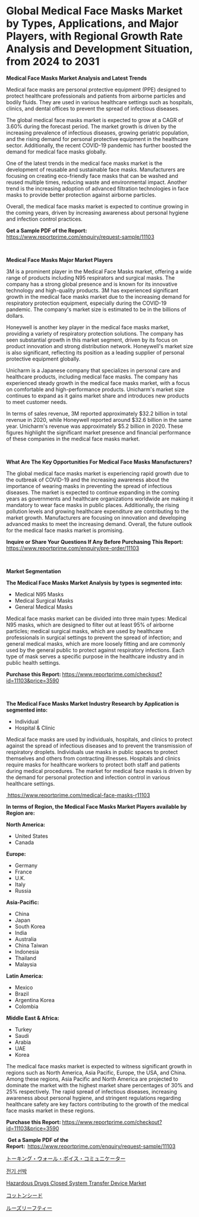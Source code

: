 <p><h1>Global Medical Face Masks Market by Types, Applications, and Major Players, with Regional Growth Rate Analysis and Development Situation, from 2024 to 2031</h1></p><p><strong>Medical Face Masks Market Analysis and Latest Trends</strong></p>
<p><p>Medical face masks are personal protective equipment (PPE) designed to protect healthcare professionals and patients from airborne particles and bodily fluids. They are used in various healthcare settings such as hospitals, clinics, and dental offices to prevent the spread of infectious diseases.</p><p>The global medical face masks market is expected to grow at a CAGR of 3.60% during the forecast period. The market growth is driven by the increasing prevalence of infectious diseases, growing geriatric population, and the rising demand for personal protective equipment in the healthcare sector. Additionally, the recent COVID-19 pandemic has further boosted the demand for medical face masks globally.</p><p>One of the latest trends in the medical face masks market is the development of reusable and sustainable face masks. Manufacturers are focusing on creating eco-friendly face masks that can be washed and reused multiple times, reducing waste and environmental impact. Another trend is the increasing adoption of advanced filtration technologies in face masks to provide better protection against airborne particles.</p><p>Overall, the medical face masks market is expected to continue growing in the coming years, driven by increasing awareness about personal hygiene and infection control practices.</p></p>
<p><strong>Get a Sample PDF of the Report:&nbsp;</strong> <a href="https://www.reportprime.com/enquiry/request-sample/11103">https://www.reportprime.com/enquiry/request-sample/11103</a></p>
<p>&nbsp;</p>
<p><strong>Medical Face Masks Major Market Players</strong></p>
<p><p>3M is a prominent player in the Medical Face Masks market, offering a wide range of products including N95 respirators and surgical masks. The company has a strong global presence and is known for its innovative technology and high-quality products. 3M has experienced significant growth in the medical face masks market due to the increasing demand for respiratory protection equipment, especially during the COVID-19 pandemic. The company's market size is estimated to be in the billions of dollars.</p><p>Honeywell is another key player in the medical face masks market, providing a variety of respiratory protection solutions. The company has seen substantial growth in this market segment, driven by its focus on product innovation and strong distribution network. Honeywell's market size is also significant, reflecting its position as a leading supplier of personal protective equipment globally.</p><p>Unicharm is a Japanese company that specializes in personal care and healthcare products, including medical face masks. The company has experienced steady growth in the medical face masks market, with a focus on comfortable and high-performance products. Unicharm's market size continues to expand as it gains market share and introduces new products to meet customer needs.</p><p>In terms of sales revenue, 3M reported approximately $32.2 billion in total revenue in 2020, while Honeywell reported around $32.6 billion in the same year. Unicharm's revenue was approximately $5.2 billion in 2020. These figures highlight the significant market presence and financial performance of these companies in the medical face masks market.</p></p>
<p>&nbsp;</p>
<p><strong>What Are The Key Opportunities For Medical Face Masks Manufacturers?</strong></p>
<p><p>The global medical face masks market is experiencing rapid growth due to the outbreak of COVID-19 and the increasing awareness about the importance of wearing masks in preventing the spread of infectious diseases. The market is expected to continue expanding in the coming years as governments and healthcare organizations worldwide are making it mandatory to wear face masks in public places. Additionally, the rising pollution levels and growing healthcare expenditure are contributing to the market growth. Manufacturers are focusing on innovation and developing advanced masks to meet the increasing demand. Overall, the future outlook for the medical face masks market is promising.</p></p>
<p><strong>Inquire or Share Your Questions If Any Before Purchasing This Report:</strong> <a href="https://www.reportprime.com/enquiry/pre-order/11103">https://www.reportprime.com/enquiry/pre-order/11103</a></p>
<p>&nbsp;</p>
<p><strong>Market Segmentation</strong></p>
<p><strong>The Medical Face Masks Market Analysis by types is segmented into:</strong></p>
<p><ul><li>Medical N95 Masks</li><li>Medical Surgical Masks</li><li>General Medical Masks</li></ul></p>
<p><p>Medical face masks market can be divided into three main types: Medical N95 masks, which are designed to filter out at least 95% of airborne particles; medical surgical masks, which are used by healthcare professionals in surgical settings to prevent the spread of infection; and general medical masks, which are more loosely fitting and are commonly used by the general public to protect against respiratory infections. Each type of mask serves a specific purpose in the healthcare industry and in public health settings.</p></p>
<p><strong>Purchase this Report:&nbsp;</strong><a href="https://www.reportprime.com/checkout?id=11103&price=3590">https://www.reportprime.com/checkout?id=11103&price=3590</a></p>
<p>&nbsp;</p>
<p><strong>The Medical Face Masks Market Industry Research by Application is segmented into:</strong></p>
<p><ul><li>Individual</li><li>Hospital & Clinic</li></ul></p>
<p><p>Medical face masks are used by individuals, hospitals, and clinics to protect against the spread of infectious diseases and to prevent the transmission of respiratory droplets. Individuals use masks in public spaces to protect themselves and others from contracting illnesses. Hospitals and clinics require masks for healthcare workers to protect both staff and patients during medical procedures. The market for medical face masks is driven by the demand for personal protection and infection control in various healthcare settings.</p></p>
<p><a href="https://www.reportprime.com/medical-face-masks-r11103">&nbsp;https://www.reportprime.com/medical-face-masks-r11103</a></p>
<p><strong>In terms of Region, the Medical Face Masks Market Players available by Region are:</strong></p>
<p>
    <p> <strong> North America: </strong>
        <ul>
            <li>United States</li>
            <li>Canada</li>
        </ul>
        </p> 
    <p> <strong> Europe: </strong>
        <ul>
            <li>Germany</li>
            <li>France</li>
            <li>U.K.</li>
            <li>Italy</li>
            <li>Russia</li>
        </ul>
        </p> 
    <p> <strong> Asia-Pacific: </strong>
        <ul>
            <li>China</li>
            <li>Japan</li>
            <li>South Korea</li>
            <li>India</li>
            <li>Australia</li>
            <li>China Taiwan</li>
            <li>Indonesia</li>
            <li>Thailand</li>
            <li>Malaysia</li>
        </ul>
        </p> 
    <p> <strong> Latin America: </strong>
        <ul>
            <li>Mexico</li>
            <li>Brazil</li>
            <li>Argentina Korea</li>
            <li>Colombia</li>
        </ul>
        </p> 
    <p> <strong> Middle East & Africa: </strong>
        <ul>
            <li>Turkey</li>
            <li>Saudi</li>
            <li>Arabia</li>
            <li>UAE</li>
            <li>Korea</li>
        </ul>
    </p>
    </p>
<p><p>The medical face masks market is expected to witness significant growth in regions such as North America, Asia Pacific, Europe, the USA, and China. Among these regions, Asia Pacific and North America are projected to dominate the market with the highest market share percentages of 30% and 25% respectively. The rapid spread of infectious diseases, increasing awareness about personal hygiene, and stringent regulations regarding healthcare safety are key factors contributing to the growth of the medical face masks market in these regions.</p></p>
<p><strong>Purchase this Report: </strong><a href="https://www.reportprime.com/checkout?id=11103&price=3590">https://www.reportprime.com/checkout?id=11103&price=3590</a></p>
<p>&nbsp;<strong>Get a Sample PDF of the Report:&nbsp;&nbsp;</strong><a href="https://www.reportprime.com/enquiry/request-sample/11103">https://www.reportprime.com/enquiry/request-sample/11103</a></p>
<p><strong></strong></p>
<p><p><a href="https://github.com/oafhukehf4709715/Market-Research-Report-List-1/blob/main/393431636127.md">トーキング・ウォール・ボイス・コミュニケーター</a></p><p><a href="https://medium.com/@leatharoan20231/%EC%A0%84%EA%B8%B0-%EC%88%98%EC%83%81-%EC%8A%B9%EC%9A%A9%EC%B0%A8-%EC%8B%9C%EC%9E%A5-%EC%A0%84%EB%A7%9D-%EC%82%B0%EC%97%85-%EA%B0%9C%EC%9A%94-%EB%B0%8F-%EC%98%88%EC%B8%A1-2024%EB%85%84%EB%B6%80%ED%84%B0-2031%EB%85%84%EA%B9%8C%EC%A7%80-24e4eb5a7a36">전기 선박</a></p><p><a href="https://github.com/WillieWoodard/Market-Research-Report-List-4/blob/main/hazardous-drugs-closed-system-transfer-device-market.md">Hazardous Drugs Closed System Transfer Device Market</a></p><p><a href="https://medium.com/@isomgleason2023/%E7%B6%BF%E5%AE%9F%E5%B8%82%E5%A0%B4%E5%8B%95%E5%90%91%E3%81%A8%E5%B8%82%E5%A0%B4%E5%88%86%E6%9E%90%E3%81%AF-2024%E5%B9%B4%E3%81%8B%E3%82%892031%E5%B9%B4%E3%81%BE%E3%81%A7%E3%81%AE%E6%9C%9F%E9%96%93%E3%81%AE%E4%BA%88%E6%B8%AC%E3%81%95%E3%82%8C%E3%81%A6%E3%81%84%E3%81%BE%E3%81%99-19d153df3263">コットンシード</a></p><p><a href="https://medium.com/@joanacasper14/%E3%83%AB%E3%83%BC%E3%82%B9%E3%83%AA%E3%83%BC%E3%83%95%E3%83%86%E3%82%A3%E3%83%BC%E3%83%9E%E3%83%BC%E3%82%B1%E3%83%83%E3%83%88-%E7%AB%B6%E4%BA%89%E5%88%86%E6%9E%90-%E5%B8%82%E5%A0%B4%E5%8B%95%E5%90%91-2031%E5%B9%B4%E3%81%BE%E3%81%A7%E3%81%AE%E4%BA%88%E6%B8%AC-712a9502b0c3">ルーズリーフティー</a></p></p>